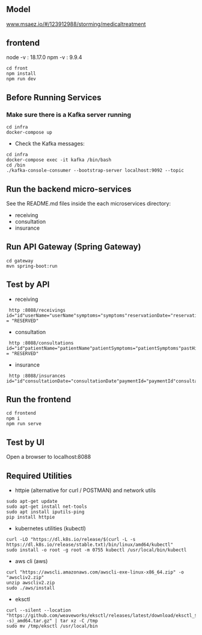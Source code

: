# 

## Model
www.msaez.io/#/123912988/storming/medicaltreatment

## frontend
node -v : 18.17.0
npm -v : 9.9.4


```
cd front
npm install
npm run dev
```


## Before Running Services
### Make sure there is a Kafka server running
```
cd infra
docker-compose up
```
- Check the Kafka messages:
```
cd infra
docker-compose exec -it kafka /bin/bash
cd /bin
./kafka-console-consumer --bootstrap-server localhost:9092 --topic
```

## Run the backend micro-services
See the README.md files inside the each microservices directory:

- receiving
- consultation
- insurance


## Run API Gateway (Spring Gateway)
```
cd gateway
mvn spring-boot:run
```

## Test by API
- receiving
```
 http :8088/receivings id="id"userName="userName"symptoms="symptoms"reservationDate="reservationDate"pastHistory="pastHistory"ReservationType = "RESERVED"
```
- consultation
```
 http :8088/consultations id="id"patientName="patientName"patientSymptoms="patientSymptoms"pastHistory="pastHistory"consultationContent="consultationContent"videoId="videoId"ConsultationStatus = "RESERVED"
```
- insurance
```
 http :8088/insurances id="id"consultationDate="consultationDate"paymentId="paymentId"consultationExpense="consultationExpense"
```


## Run the frontend
```
cd frontend
npm i
npm run serve
```

## Test by UI
Open a browser to localhost:8088

## Required Utilities

- httpie (alternative for curl / POSTMAN) and network utils
```
sudo apt-get update
sudo apt-get install net-tools
sudo apt install iputils-ping
pip install httpie
```

- kubernetes utilities (kubectl)
```
curl -LO "https://dl.k8s.io/release/$(curl -L -s https://dl.k8s.io/release/stable.txt)/bin/linux/amd64/kubectl"
sudo install -o root -g root -m 0755 kubectl /usr/local/bin/kubectl
```

- aws cli (aws)
```
curl "https://awscli.amazonaws.com/awscli-exe-linux-x86_64.zip" -o "awscliv2.zip"
unzip awscliv2.zip
sudo ./aws/install
```

- eksctl 
```
curl --silent --location "https://github.com/weaveworks/eksctl/releases/latest/download/eksctl_$(uname -s)_amd64.tar.gz" | tar xz -C /tmp
sudo mv /tmp/eksctl /usr/local/bin
```

